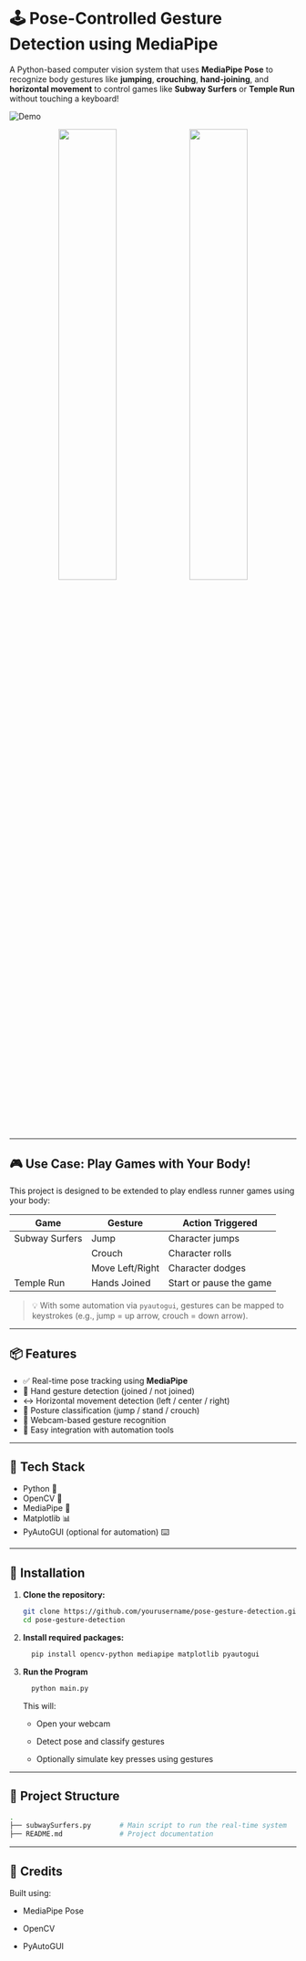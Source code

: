 # 🕹️ Pose-Controlled Gesture Detection using MediaPipe

A Python-based computer vision system that uses **MediaPipe Pose** to recognize body gestures like **jumping**, **crouching**, **hand-joining**, and **horizontal movement** to control games like **Subway Surfers** or **Temple Run** without touching a keyboard!

![Demo](./media/subway_surfers-ezgif.com-optimize.gif)

<p align="center">
  <img src="./media/subway_surfers-ezgif.com-optimize.gif" width="45%" />
  <img src="./media/templerun.gif" width="45%" />
</p>

---

## 🎮 Use Case: Play Games with Your Body!

This project is designed to be extended to play endless runner games using your body:

| Game             | Gesture           | Action Triggered         |
|------------------|-------------------|---------------------------|
| Subway Surfers   | Jump               | Character jumps          |
|                  | Crouch             | Character rolls          |
|                  | Move Left/Right    | Character dodges         |
| Temple Run       | Hands Joined       | Start or pause the game  |

> 💡 With some automation via `pyautogui`, gestures can be mapped to keystrokes (e.g., jump = up arrow, crouch = down arrow).


---


## 📦 Features

- ✅ Real-time pose tracking using **MediaPipe**
- 👐 Hand gesture detection (joined / not joined)
- ↔️ Horizontal movement detection (left / center / right)
- 🦵 Posture classification (jump / stand / crouch)
- 📸 Webcam-based gesture recognition
- 🧠 Easy integration with automation tools


---

## 🧰 Tech Stack

- Python 🐍
- OpenCV 🎥
- MediaPipe 📐
- Matplotlib 📊
- PyAutoGUI (optional for automation) ⌨️


---

## 🔧 Installation

1. **Clone the repository:**
   ```bash
   git clone https://github.com/yourusername/pose-gesture-detection.git
   cd pose-gesture-detection
   ```
2. **Install required packages:**
   ```bash
     pip install opencv-python mediapipe matplotlib pyautogui
     ```
3. **Run the Program**
   ```bash
     python main.py
     ```
   This will:

   - Open your webcam

   - Detect pose and classify gestures

   - Optionally simulate key presses using gestures


---

## 📁 Project Structure

```bash
.
├── subwaySurfers.py       # Main script to run the real-time system
├── README.md              # Project documentation
```

---

## 🙌 Credits
Built using:

- MediaPipe Pose

- OpenCV

- PyAutoGUI
